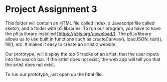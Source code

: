 # Project Assignment 3

This folder will contain an HTML file called index, a Javascript file called sketch, and a folder with p5 libraries. To run our program, you have to have the p5.js library installed [https://p5js.org/download/]. The p5.js library allows us to use built in functions such as createCanvas(), loadJSON, text(), fill(), etc. It makes it easy to create an artistic website. 

Our prototype, will display the top 5 tracks of an artist, that the user inputs into the search bar. If the artist does not exist, the web app will tell you that the artist does not exist. 

To run our prototype, just open up the html file. 
